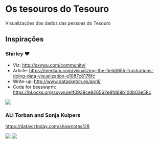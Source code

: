 # Os tesouros do Tesouro

Visualizações dos dados das pessoas do Tesouro

## Inspirações

### Shirley ❤️

* Viz: http://sxywu.com/community/
* Article: https://medium.com/visualizing-the-field/655-frustrations-doing-data-visualization-e1087c8176fc
* Write-up: http://www.datasketch.es/april/
* Code for beeswarm: https://bl.ocks.org/sxywu/e1f0938ce926562e8fd69b100b03e58c

![]("img/split_beeswarm.png")

### ALi Torban and Sonja Kuipers

https://dataviztoday.com/shownotes/28

![]("img/womenofdataviz.png")
![]("img/viz.png")


